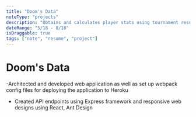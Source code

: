 ```yaml
---
title: "Doom's Data"
noteType: "projects"
description: "Obtains and calculates player stats using tournament results from the challong.com API"
dateRange: "5/18 - 8/18"
isDraggable: true
tags: ["note", "resume", "project"]
---
```


# Doom's Data

-Architected and developed web application as well as set up webpack config files for deploying the application to Heroku

- Created API endpoints using Express framework and responsive web designs using React, Ant Design
